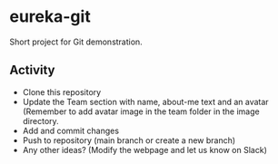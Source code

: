 # eureka-git

Short project for Git demonstration.

## Activity

- Clone this repository
- Update the Team section with name, about-me text and an avatar (Remember to add avatar image in the team folder in the image directory.
- Add and commit changes
- Push to repository (main branch or create a new branch)
- Any other ideas? (Modify the webpage and let us know on Slack)
